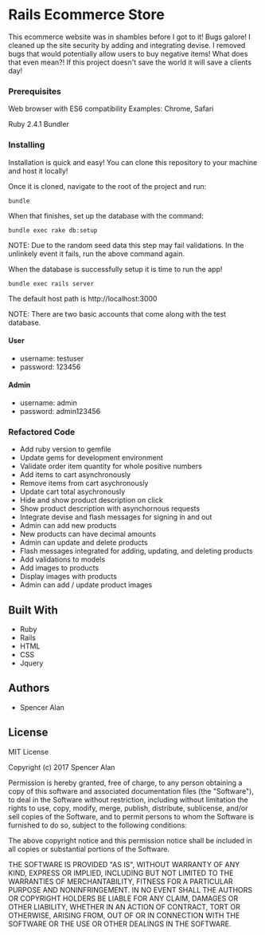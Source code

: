 # Rails Ecommerce Store

This ecommerce website was in shambles before I got to it! Bugs galore! I cleaned up the site security by adding and integrating devise. I removed bugs that would potentially allow users to buy negative items! What does that even mean?! If this project doesn't save the world it will save a clients day!

### Prerequisites

Web browser with ES6 compatibility
Examples: Chrome, Safari

Ruby 2.4.1
Bundler

### Installing

Installation is quick and easy! You can clone this repository to your machine and host it locally! 

Once it is cloned, navigate to the root of the project and run:

```shell
bundle
```

When that finishes, set up the database with the command:

```shell
bundle exec rake db:setup
```

NOTE: Due to the random seed data this step may fail validations. In the unlinkely event it fails, run the above command again.

When the database is successfully setup it is time to run the app!

```shell
bundle exec rails server
```

The default host path is http://localhost:3000


NOTE: There are two basic accounts that come along with the test database.

#### User
* username: testuser
* password: 123456

#### Admin
* username: admin
* password: admin123456

### Refactored Code
* Add ruby version to gemfile
* Update gems for development environment
* Validate order item quantity for whole positive numbers
* Add items to cart asynchronously
* Remove items from cart asychronously
* Update cart total asychronously
* Hide and show product description on click
* Show product description with asynchornous requests
* Integrate devise and flash messages for signing in and out
* Admin can add new products
* New products can have decimal amounts
* Admin can update and delete products
* Flash messages integrated for adding, updating, and deleting products
* Add validations to models
* Add images to products
* Display images with products
* Admin can add / update product images

## Built With

* Ruby
* Rails
* HTML
* CSS
* Jquery

## Authors

* Spencer Alan

## License

MIT License

Copyright (c) 2017 Spencer Alan

Permission is hereby granted, free of charge, to any person obtaining a copy
of this software and associated documentation files (the "Software"), to deal
in the Software without restriction, including without limitation the rights
to use, copy, modify, merge, publish, distribute, sublicense, and/or sell
copies of the Software, and to permit persons to whom the Software is
furnished to do so, subject to the following conditions:

The above copyright notice and this permission notice shall be included in all
copies or substantial portions of the Software.

THE SOFTWARE IS PROVIDED "AS IS", WITHOUT WARRANTY OF ANY KIND, EXPRESS OR
IMPLIED, INCLUDING BUT NOT LIMITED TO THE WARRANTIES OF MERCHANTABILITY,
FITNESS FOR A PARTICULAR PURPOSE AND NONINFRINGEMENT. IN NO EVENT SHALL THE
AUTHORS OR COPYRIGHT HOLDERS BE LIABLE FOR ANY CLAIM, DAMAGES OR OTHER
LIABILITY, WHETHER IN AN ACTION OF CONTRACT, TORT OR OTHERWISE, ARISING FROM,
OUT OF OR IN CONNECTION WITH THE SOFTWARE OR THE USE OR OTHER DEALINGS IN THE
SOFTWARE.